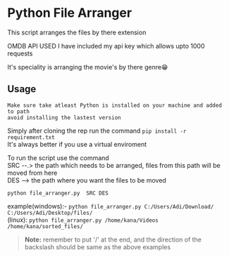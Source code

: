 # Python File Arranger

This script arranges the files by there extension

OMDB API USED
I have included my api key which allows upto 1000 requests 

It's speciality is arranging the movie's by there genre😁 

## Usage
```
Make sure take atleast Python is installed on your machine and added to path
avoid installing the lastest version
```
Simply after cloning the rep run the command ```pip install -r requirement.txt```</br>
It's always better if you use a virtual enviroment<br/>

To run the script use the command </br>
SRC --.> the path which needs to be arranged, files from this path will be moved from here</br>
DES --> the path where you want the files to be moved</br>
```
python file_arranger.py  SRC DES
```
example(windows):- ```python file_arranger.py C:/Users/Adi/Download/ C:/Users/Adi/Desktop/files/```</br>
(linux): ```python file_arranger.py /home/kana/Videos /home/kana/sorted_files/```
> **Note:** remember to put '/' at the end, and the direction of the backslash should be same as the above examples
